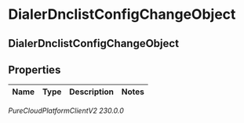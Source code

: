 # DialerDnclistConfigChangeObject

## DialerDnclistConfigChangeObject

## Properties

|Name | Type | Description | Notes|
|------------ | ------------- | ------------- | -------------|



_PureCloudPlatformClientV2 230.0.0_
